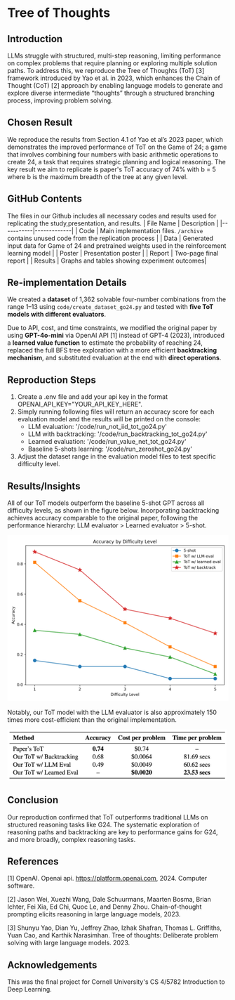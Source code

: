# Tree of Thoughts

## Introduction
LLMs struggle with structured, multi-step reasoning, limiting performance on complex problems that require planning or exploring multiple solution paths. To address this, we reproduce the Tree of Thoughts (ToT) [3] framework introduced by Yao et al. in 2023, which enhances the Chain of Thought (CoT) [2] approach by enabling language models to generate and explore diverse intermediate “thoughts” through a structured branching process, improving problem solving.

## Chosen Result
We reproduce the results from Section 4.1 of Yao et al’s 2023 paper, which demonstrates the improved performance of ToT on the Game of 24; a game that involves combining four numbers with basic arithmetic operations to create 24, a task that requires strategic planning and logical reasoning. The key result we aim to replicate is paper's ToT accuracy of 74% with b = 5 where b is the maximum breadth of the tree at any given level.

## GitHub Contents
The files in our Github includes all necessary codes and results used for replicating the study,presentation, and results. 
| File Name | Description |
|-----------|-------------|
| Code      | Main implementation files. `/archive` contains unused code from the replication process |
| Data      | Generated input data for Game of 24 and pretrained weights used in the reinforcement learning model |
| Poster    | Presentation poster |
| Report    | Two-page final report |
| Results   | Graphs and tables showing experiment outcomes|


## Re-implementation Details

We created a **dataset** of 1,362 solvable four-number combinations from the range 1–13 using `code/create_dataset_go24.py` and tested with **five ToT models with different evaluators**.  

Due to API, cost, and time constraints, we modified the original paper by using **GPT-4o-mini** via OpenAI API [1] instead of GPT-4 (2023), introduced a **learned value function** to estimate the probability of reaching 24, replaced the full BFS tree exploration with a more efficient **backtracking mechanism**, and substituted evaluation at the end with **direct operations**.

## Reproduction Steps

1. Create a .env file and add your api key in the format OPENAI_API_KEY="YOUR_API_KEY_HERE".
2. Simply running following files will return an accuracy score for each evaluation model and the results will be printed on the console: 
   - LLM evaluation: '/code/run_not_iid_tot_go24.py'
   - LLM with backtracking: '/code/run_backtracking_tot_go24.py'
   - Learned evaluation: '/code/run_value_net_tot_go24.py'
   - Baseline 5-shots learning: '/code/run_zeroshot_go24.py'
3. Adjust the dataset range in the evaluation model files to test specific difficulty level.



## Results/Insights
All of our ToT models outperform the baseline 5-shot GPT across all difficulty levels, as shown in the figure below. Incorporating backtracking achieves accuracy comparable to the original paper, following the performance hierarchy: LLM evaluator > Learned evaluator > 5-shot.

<img src="results/accuracy_plot.png" width="600"/>

 Notably, our ToT model with the LLM evaluator is also approximately 150 times more cost-efficient than the original implementation.
 
<img src="results/thetable.png" width="500"/>


## Conclusion
Our reproduction confirmed that ToT outperforms traditional LLMs on structured reasoning tasks like G24. The
systematic exploration of reasoning paths and backtracking are key to performance gains for G24, and more
broadly, complex reasoning tasks.

## References
[1] OpenAI. Openai api. https://platform.openai.com, 2024. Computer software.

[2] Jason Wei, Xuezhi Wang, Dale Schuurmans, Maarten Bosma, Brian Ichter, Fei Xia, Ed Chi, Quoc Le, and
Denny Zhou. Chain-of-thought prompting elicits reasoning in large language models, 2023.

[3] Shunyu Yao, Dian Yu, Jeffrey Zhao, Izhak Shafran, Thomas L. Griffiths, Yuan Cao, and Karthik
Narasimhan. Tree of thoughts: Deliberate problem solving with large language models. 2023.

## Acknowledgements
This was the final project for Cornell University's CS 4/5782 Introduction to Deep Learning.
